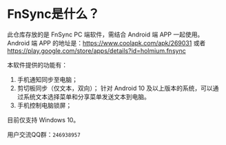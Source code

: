 # FnSync是什么？
此仓库存放的是 FnSync PC 端软件，需结合 Android 端 APP 一起使用。 
Android 端 APP 的地址是：https://www.coolapk.com/apk/269031 或者 https://play.google.com/store/apps/details?id=holmium.fnsync

本软件提供的功能有：
 1. 手机通知同步至电脑； 
 2. 剪切板同步（仅文本，双向）；
针对 Android 10 及以上版本的系统，可以通过系统文本选择菜单和分享菜单发送文本到电脑。 
 3. 手机控制电脑锁屏；

目前仅支持 Windows 10。

用户交流QQ群：`246938957`

